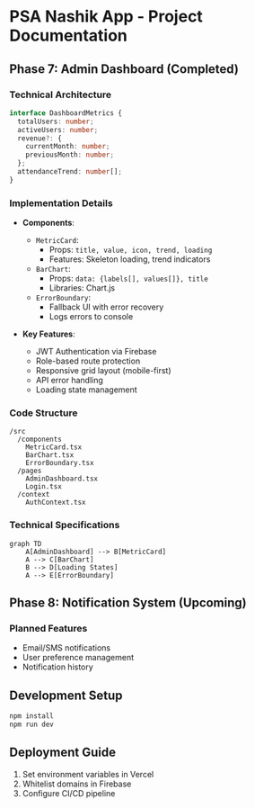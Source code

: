 
# PSA Nashik App - Project Documentation

## Phase 7: Admin Dashboard (Completed)
### Technical Architecture
```typescript
interface DashboardMetrics {
  totalUsers: number;
  activeUsers: number;
  revenue?: {
    currentMonth: number;
    previousMonth: number;
  };
  attendanceTrend: number[];
}
```

### Implementation Details
- **Components**:
  - `MetricCard`: 
    - Props: `title, value, icon, trend, loading`
    - Features: Skeleton loading, trend indicators
  - `BarChart`:
    - Props: `data: {labels[], values[]}, title`
    - Libraries: Chart.js
  - `ErrorBoundary`:
    - Fallback UI with error recovery
    - Logs errors to console

- **Key Features**:
  - JWT Authentication via Firebase
  - Role-based route protection
  - Responsive grid layout (mobile-first)
  - API error handling
  - Loading state management

### Code Structure
```
/src
  /components
    MetricCard.tsx
    BarChart.tsx
    ErrorBoundary.tsx
  /pages
    AdminDashboard.tsx
    Login.tsx
  /context
    AuthContext.tsx
```

### Technical Specifications
```mermaid
graph TD
    A[AdminDashboard] --> B[MetricCard]
    A --> C[BarChart]
    B --> D[Loading States]
    A --> E[ErrorBoundary]
```

## Phase 8: Notification System (Upcoming)
### Planned Features
- Email/SMS notifications
- User preference management
- Notification history

## Development Setup
```bash
npm install
npm run dev
```

## Deployment Guide
1. Set environment variables in Vercel
2. Whitelist domains in Firebase
3. Configure CI/CD pipeline
